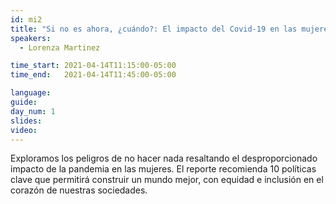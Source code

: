 ```yaml
---
id: mi2
title: "Si no es ahora, ¿cuándo?: El impacto del Covid-19 en las mujeres"
speakers:
  - Lorenza Martinez

time_start: 2021-04-14T11:15:00-05:00
time_end:   2021-04-14T11:45:00-05:00

language: 
guide:
day_num: 1
slides: 
video: 
---
```


Exploramos los peligros de no hacer nada resaltando el desproporcionado impacto de la pandemia en las mujeres. El reporte recomienda 10 políticas clave que permitirá construir un mundo mejor, con equidad e inclusión en el corazón de nuestras sociedades.
